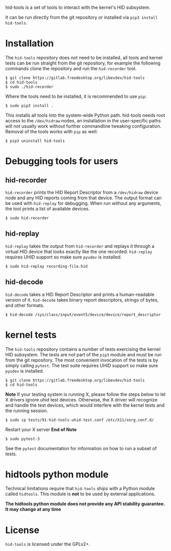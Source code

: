 hid-tools is a set of tools to interact with the kernel's HID subsystem.

It can be run directly from the git repository or installed via `pip3
install hid-tools`.

# Installation

The `hid-tools` repository does not need to be installed, all tools and
kernel tests can be run straight from the git repository, for example the
following commands clone the repository and run the `hid-recorder` tool.

```
$ git clone https://gitlab.freedesktop.org/libevdev/hid-tools
$ cd hid-tools
$ sudo ./hid-recorder
```

Where the tools need to be installed, it is recommended to use `pip`:

```
$ sudo pip3 install .
```

This installs all tools into the system-wide Python path. hid-tools needs
root access to the `/dev/hidraw` nodes, an installation in the user-specific
paths will not usually work without further commandline tweaking
configuration.  Removal of the tools works with `pip` as well:

```
$ pip3 uninstall hid-tools
```

# Debugging tools for users

## hid-recorder

`hid-recorder` prints the HID Report Descriptor from a `/dev/hidraw` device
node and any HID reports coming from that device. The output format can be
used with `hid-replay` for debugging. When run without any arguments, the
tool prints a list of available devices.

```
$ sudo hid-recorder
```

## hid-replay

`hid-replay` takes the output from `hid-recorder` and replays it through a
virtual HID device that looks exactly like the one recorded. `hid-replay`
requires UHID support so make sure `pyudev` is installed.

```
$ sudo hid-replay recording-file.hid
```

## hid-decode

`hid-decode` takes a HID Report Descriptor and prints a human-readable
version of it. `hid-decode` takes binary report descriptors, strings of
bytes, and other formats.

```
$ hid-decode /sys/class/input/event5/device/device/report_descriptor
```

# kernel tests

The `hid-tools` repository contains a number of tests exercising the kernel
HID subsystem. The tests are not part of the `pip3` module and must be run
from the git repository. The most convenient invocation of the tests is by
simply calling `pytest`. The test suite requires UHID support so make sure
`pyudev` is installed.

```
$ git clone https://gitlab.freedesktop.org/libevdev/hid-tools
$ cd hid-tools
```

**Note** If your testing system is running X, please follow the steps
below to let X drivers ignore uhid test devices. Otherwise, the X driver
will recognize and handle the test devices, which would interfere with
the kernel tests and the running session.

```
$ sudo cp tests/91-hid-tools-uhid-test.conf /etc/X11/xorg.conf.d/
```

Restart your X server
**End of Note**

```
$ sudo pytest-3
```

See the `pytest` documentation for information on how to run a subset of
tests.

# hidtools python module

Technical limitations require that `hid-tools` ships with a Python module
called `hidtools`. This module is **not** to be used by external
applications.

**The hidtools python module does not provide any API stability guarantee.
It may change at any time**

# License

`hid-tools` is licensed under the GPLv2+.
